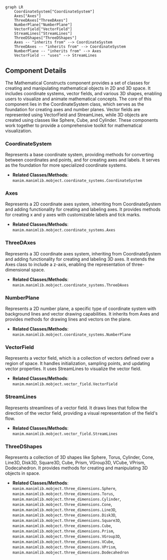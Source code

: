 ```mermaid
graph LR
    CoordinateSystem["CoordinateSystem"]
    Axes["Axes"]
    ThreeDAxes["ThreeDAxes"]
    NumberPlane["NumberPlane"]
    VectorField["VectorField"]
    StreamLines["StreamLines"]
    ThreeDShapes["ThreeDShapes"]
    Axes -- "inherits from" --> CoordinateSystem
    ThreeDAxes -- "inherits from" --> CoordinateSystem
    NumberPlane -- "inherits from" --> Axes
    VectorField -- "uses" --> StreamLines
```

## Component Details

The Mathematical Constructs component provides a set of classes for creating and manipulating mathematical objects in 2D and 3D space. It includes coordinate systems, vector fields, and various 3D shapes, enabling users to visualize and animate mathematical concepts. The core of this component lies in the CoordinateSystem class, which serves as the foundation for creating axes and number planes. Vector fields are represented using VectorField and StreamLines, while 3D objects are created using classes like Sphere, Cube, and Cylinder. These components work together to provide a comprehensive toolkit for mathematical visualization.

### CoordinateSystem
Represents a base coordinate system, providing methods for converting between coordinates and points, and for creating axes and labels. It serves as the foundation for more specialized coordinate systems.
- **Related Classes/Methods**: `manim.manimlib.mobject.coordinate_systems.CoordinateSystem`

### Axes
Represents a 2D coordinate axes system, inheriting from CoordinateSystem and adding functionality for creating and labeling axes. It provides methods for creating x and y axes with customizable labels and tick marks.
- **Related Classes/Methods**: `manim.manimlib.mobject.coordinate_systems.Axes`

### ThreeDAxes
Represents a 3D coordinate axes system, inheriting from CoordinateSystem and adding functionality for creating and labeling 3D axes. It extends the Axes class to include a z-axis, enabling the representation of three-dimensional space.
- **Related Classes/Methods**: `manim.manimlib.mobject.coordinate_systems.ThreeDAxes`

### NumberPlane
Represents a 2D number plane, a specific type of coordinate system with background lines and vector drawing capabilities. It inherits from Axes and provides methods for drawing lines and vectors on the plane.
- **Related Classes/Methods**: `manim.manimlib.mobject.coordinate_systems.NumberPlane`

### VectorField
Represents a vector field, which is a collection of vectors defined over a region of space. It handles initialization, sampling points, and updating vector properties. It uses StreamLines to visualize the vector field.
- **Related Classes/Methods**: `manim.manimlib.mobject.vector_field.VectorField`

### StreamLines
Represents streamlines of a vector field. It draws lines that follow the direction of the vector field, providing a visual representation of the field's flow.
- **Related Classes/Methods**: `manim.manimlib.mobject.vector_field.StreamLines`

### ThreeDShapes
Represents a collection of 3D shapes like Sphere, Torus, Cylinder, Cone, Line3D, Disk3D, Square3D, Cube, Prism, VGroup3D, VCube, VPrism, Dodecahedron. It provides methods for creating and manipulating 3D objects in space.
- **Related Classes/Methods**: `manim.manimlib.mobject.three_dimensions.Sphere`, `manim.manimlib.mobject.three_dimensions.Torus`, `manim.manimlib.mobject.three_dimensions.Cylinder`, `manim.manimlib.mobject.three_dimensions.Cone`, `manim.manimlib.mobject.three_dimensions.Line3D`, `manim.manimlib.mobject.three_dimensions.Disk3D`, `manim.manimlib.mobject.three_dimensions.Square3D`, `manim.manimlib.mobject.three_dimensions.Cube`, `manim.manimlib.mobject.three_dimensions.Prism`, `manim.manimlib.mobject.three_dimensions.VGroup3D`, `manim.manimlib.mobject.three_dimensions.VCube`, `manim.manimlib.mobject.three_dimensions.VPrism`, `manim.manimlib.mobject.three_dimensions.Dodecahedron`
